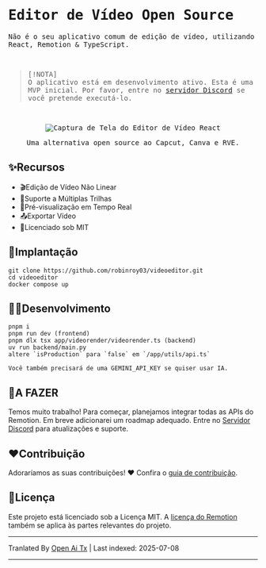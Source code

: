 <samp>
  
<h1>Editor de Vídeo Open Source</h1>
<p>Não é o seu aplicativo comum de edição de vídeo, utilizando React, Remotion & TypeScript.</p>
<br />

> [!NOTA]  
> O aplicativo está em desenvolvimento ativo. Esta é uma MVP inicial. Por favor, entre no [servidor Discord](https://discord.gg/GSknuxubZK) se você pretende executá-lo.

<br />

<p align="center">
  <img src="https://raw.githubusercontent.com/robinroy03/videoeditor/main/public/screenshot-app.png" alt="Captura de Tela do Editor de Vídeo React">
</p>
<p align="center">Uma alternativa open source ao Capcut, Canva e RVE.</p>
</samp>

## ✨Recursos

- 🎬Edição de Vídeo Não Linear
- 🔀Suporte a Múltiplas Trilhas
- 👀Pré-visualização em Tempo Real
- 📤Exportar Vídeo
- 📜Licenciado sob MIT

## 🐋Implantação

```
git clone https://github.com/robinroy03/videoeditor.git
cd videoeditor
docker compose up
```

## 🧑‍💻Desenvolvimento

```
pnpm i
pnpm run dev (frontend)
pnpm dlx tsx app/videorender/videorender.ts (backend)
uv run backend/main.py
altere `isProduction` para `false` em `/app/utils/api.ts`

Você também precisará de uma GEMINI_API_KEY se quiser usar IA.
```

## 📃A FAZER

Temos muito trabalho! Para começar, planejamos integrar todas as APIs do Remotion. Em breve adicionarei um roadmap adequado. Entre no [Servidor Discord](https://discord.com/invite/GSknuxubZK) para atualizações e suporte.

## ❤️Contribuição

Adoraríamos as suas contribuições! ❤️ Confira o [guia de contribuição](https://raw.githubusercontent.com/robinroy03/videoeditor/main/CONTRIBUTING.md).

## 📜Licença

Este projeto está licenciado sob a Licença MIT. A [licença do Remotion](https://github.com/remotion-dev/remotion/blob/main/LICENSE.md) também se aplica às partes relevantes do projeto.

---

Tranlated By [Open Ai Tx](https://github.com/OpenAiTx/OpenAiTx) | Last indexed: 2025-07-08

---